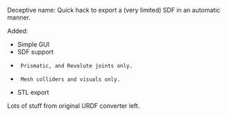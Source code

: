 Deceptive name:
Quick hack to export a (very limited) SDF in an automatic manner.

Added:
* Simple GUI
* SDF support
*      Prismatic, and Revolute joints only.
*      Mesh colliders and visuals only.
* STL export

Lots of stuff from original URDF converter left.